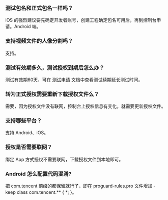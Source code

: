### 测试包名和正式包名一样吗？
iOS 的强烈建议要先确定开发者账号，创建工程确定包名可用后，再到控制台申请。Android 端。

### 支持视频文件的人像分割吗？
支持。

### 测试有效期多久，测试授权到期后怎么办？
测试有效期60天，可在 [测试申请](https://cloud.tencent.com/document/product/867/44385) 文档中查看测试续期延长测试时间。

### 转为正式授权需要重新下载授权文件么？
需要，因为授权文件没有联网，控制台上授权信息有变化，就需要更新授权文件。

### 支持哪些平台？
支持 Android、iOS。

### 授权是否需要联网？
绑定 App 方式授权不需要联网，下载授权文件到本地即可。

### Android 怎么配置代码混淆?
把 com.tencent 前缀的都保留就行了，即在 proguard-rules.pro 文件增加 -keep class com.tencent.** { *; }。
